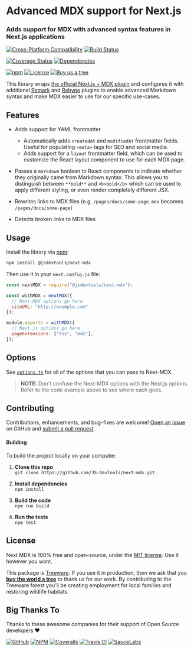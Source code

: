 Advanced MDX support for Next.js
==============================================
### Adds support for MDX with advanced syntax features in Next.js applications

[![Cross-Platform Compatibility](https://jstools.dev/img/badges/os-badges.svg)](https://github.com/JS-DevTools/next-mdx/actions)
[![Build Status](https://github.com/JS-DevTools/next-mdx/workflows/CI-CD/badge.svg)](https://github.com/JS-DevTools/next-mdx/actions)

[![Coverage Status](https://coveralls.io/repos/github/JS-DevTools/next-mdx/badge.svg?branch=master)](https://coveralls.io/github/JS-DevTools/next-mdx)
[![Dependencies](https://david-dm.org/JS-DevTools/next-mdx.svg)](https://david-dm.org/JS-DevTools/next-mdx)

[![npm](https://img.shields.io/npm/v/@jsdevtools/next-mdx.svg)](https://www.npmjs.com/package/@jsdevtools/next-mdx)
[![License](https://img.shields.io/npm/l/@jsdevtools/next-mdx.svg)](LICENSE)
[![Buy us a tree](https://img.shields.io/badge/Treeware-%F0%9F%8C%B3-lightgreen)](https://plant.treeware.earth/JS-DevTools/next-mdx)



This library wraps [the official Next.js + MDX plugin](https://github.com/vercel/next.js/tree/canary/packages/next-mdx) and configures it with additional [Remark](https://github.com/remarkjs/remark) and [Rehype](https://github.com/rehypejs/rehype) plugins to enable advanced Markdown syntax and make MDX easier to use for our specific use-cases.



Features
--------------------------

- Adds support for YAML frontmatter
  - Automatically adds `createdAt` and `modifiedAt` frontmatter fields. Useful for populating `<meta>` tags for SEO and social media.
  - Adds support for a `layout` frontmatter field, which can be used to customize the React layout component to use for each MDX page.

- Passes a `markdown` boolean to React components to indicate whether they originally came from Markdown syntax. This allows you to distinguish between `**bold**` and `<b>bold</b>`  which can be used to apply different styling, or even render completely different JSX.

- Rewrites links to MDX files (e.g. `/pages/docs/some-page.mdx` becomes `/pages/docs/some-page`)

- Detects broken links to MDX files



Usage
--------------------------
Install the library via [npm](https://docs.npmjs.com/about-npm/):

```bash
npm install @jsdevtools/next-mdx
```

Then use it in your `next.config.js` file:

```javascript
const nextMDX = require("@jsdevtools/next-mdx");

const withMDX = nextMDX({
  // Next-MDX options go here
  siteURL: "http://example.com"
});

module.exports = withMDX({
  // Next.js options go here
  pageExtensions: ["tsx", "mdx"],
});
```



Options
--------------------------------
See [`options.ts`](src/options.ts) for all of the options that you can pass to Next-MDX.

> **NOTE:** Don't confuse the Next-MDX options with the Next.js options.
> Refer to the code example above to see where each goes.



Contributing
--------------------------
Contributions, enhancements, and bug-fixes are welcome!  [Open an issue](https://github.com/JS-DevTools/next-mdx/issues) on GitHub and [submit a pull request](https://github.com/JS-DevTools/next-mdx/pulls).

#### Building
To build the project locally on your computer:

1. __Clone this repo__<br>
`git clone https://github.com/JS-DevTools/next-mdx.git`

2. __Install dependencies__<br>
`npm install`

3. __Build the code__<br>
`npm run build`

4. __Run the tests__<br>
`npm test`



License
--------------------------
Next MDX is 100% free and open-source, under the [MIT license](LICENSE). Use it however you want.

This package is [Treeware](http://treeware.earth). If you use it in production, then we ask that you [**buy the world a tree**](https://plant.treeware.earth/JS-DevTools/next-mdx) to thank us for our work. By contributing to the Treeware forest you’ll be creating employment for local families and restoring wildlife habitats.



Big Thanks To
--------------------------
Thanks to these awesome companies for their support of Open Source developers ❤

[![GitHub](https://jstools.dev/img/badges/github.svg)](https://github.com/open-source)
[![NPM](https://jstools.dev/img/badges/npm.svg)](https://www.npmjs.com/)
[![Coveralls](https://jstools.dev/img/badges/coveralls.svg)](https://coveralls.io)
[![Travis CI](https://jstools.dev/img/badges/travis-ci.svg)](https://travis-ci.com)
[![SauceLabs](https://jstools.dev/img/badges/sauce-labs.svg)](https://saucelabs.com)
